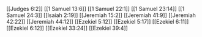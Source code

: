 [[Judges 6:2]]
[[1 Samuel 13:6]]
[[1 Samuel 22:1]]
[[1 Samuel 23:14]]
[[1 Samuel 24:3]]
[[Isaiah 2:19]]
[[Jeremiah 15:2]]
[[Jeremiah 41:9]]
[[Jeremiah 42:22]]
[[Jeremiah 44:12]]
[[Ezekiel 5:12]]
[[Ezekiel 5:17]]
[[Ezekiel 6:11]]
[[Ezekiel 6:12]]
[[Ezekiel 33:24]]
[[Ezekiel 39:4]]
